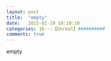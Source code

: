 ```yaml
---
layout: post
title:  "empty"
date:   2015-01-10 10:10:10
categories: 16---【Unreal】##########
comments: true
---
```

empty
